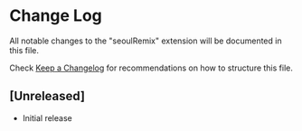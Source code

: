 # Change Log

All notable changes to the "seoulRemix" extension will be documented in this file.

Check [Keep a Changelog](http://keepachangelog.com/) for recommendations on how to structure this file.

## [Unreleased]

- Initial release

